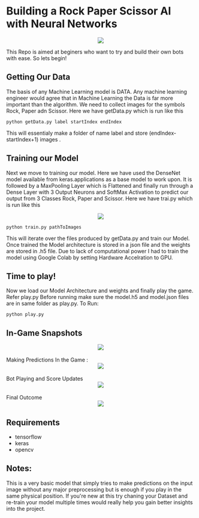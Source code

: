 # Building a Rock Paper Scissor AI with Neural Networks
<div style="text-align:center"><img src = "https://i.pinimg.com/originals/e5/46/df/e546dfb66ff4bbd1ba609ddf8c318f1b.png"/></div>

This Repo is aimed at beginers who want to try and build their own bots with ease. So lets begin!

## Getting Our Data
The basis of any Machine Learning model is DATA. Any machine learning engineer would agree that in Machine Learning the Data is far more important than the algorithm. We need to collect images for the symbols Rock, Paper adn Scissor.
Here we have getData.py which is run like this

```
python getData.py label startIndex endIndex
```

This will essentialy make a folder of name label and store (endIndex-startIndex+1) images .

## Training our Model
Next we move to training our model. Here we have used the DenseNet model available from keras.applications as a base model to work upon. It is followed by a MaxPooling Layer which is Flattened and finally run through a Dense Layer with 3 Output Neurons and SoftMax Activation to predict our output from 3 Classes Rock, Paper and Scissor.
Here we have trai.py which is run like this <br>
<div style="text-align:center"><img src = "https://user-images.githubusercontent.com/37273226/79741167-6e3d7380-831e-11ea-8e26-8e2f000568a0.png"/></div>


```
python train.py pathToImages
```

This will iterate over the files produced by getData.py and train our Model. Once trained the Model architecture is stored in a json file and the weights are stored in .h5 file.
Due to lack of computational power I had to train the model using Google Colab by setting Hardware Accelration to GPU.

## Time to play!
Now we load our Model Architecture and weights and finally play the game. Refer play.py
Before running make sure the model.h5 and model.json files are in same folder as play.py.
To Run:

```
python play.py
```

## In-Game Snapshots
<div style="text-align:center"><img src = "https://user-images.githubusercontent.com/37273226/79742539-95954000-8320-11ea-8b79-bff883454617.PNG"/></div>
<br>Making Predictions In the Game :<br>
<div style="text-align:center"><img src = "https://user-images.githubusercontent.com/37273226/79742699-dbea9f00-8320-11ea-87fb-3ba3f8a9a760.PNG"/></div>
<br>Bot Playing and Score Updates<br>
<div style="text-align:center"><img src = "https://user-images.githubusercontent.com/37273226/79742843-148a7880-8321-11ea-838a-0d361a39f436.PNG"/></div>
<br>Final Outcome<br>
<div style="text-align:center"><img src = "https://user-images.githubusercontent.com/37273226/79742889-2c61fc80-8321-11ea-99ef-b55fbff4911c.PNG"/></div>

## Requirements
- tensorflow
- keras
- opencv

## Notes:
This is a very basic model that simply tries to make predictions on the input image without any major preprocessing but is enough if you play in the same physical position. 
If you're new at this try chaning your Dataset and re-train your model multiple times would really help you gain better insights into the project.

